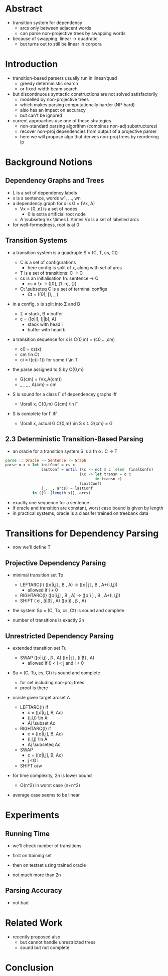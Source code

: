 # Abstract
- transition system for dependency
    - arcs only between adjacent words
    - can parse non-projective trees by swapping words
- because of swapping, linear -> quadratic
    - but turns out to still be linear in corpora

# Introduction
- transition-based parsers usually run in linear/quad
    - greedy deterministic search
    - or fixed-width beam search
- but discontinuous syntactic constructions are not solved satisfactorily
    - modelled by non-projective trees
    - which makes parsing computationally harder (NP-hard)
    - also has an impact on accuracy
    - but can't be ignored
- current approaches use one of these strategies
    - non-standard parsing algorithm (combines non-adj substructures)
    - recover non-proj dependencies from output of a projective parser
    - here we will propose algo that derives non-proj trees by reordering ip

# Background Notions
## Dependency Graphs and Trees
- L is a set of dependency labels
- x is a sentence, words w1, ..., wn
- a dependency graph for x is G = (Vx, A)
    - Vx = [0..n] is a set of nodes
      - 0 is extra artificial root node
    - A \subseteq Vx \times L \times Vx is a set of labelled arcs
- for well-formedness, root is at 0

## Transition Systems
- a transition system is a quadruple S = (C, T, cs, Ct)
    - C is a set of configurations
      - here config is split of x, along with set of arcs
    - T is a set of transitions: C -> C
    - cs is an initialisation fn: sentence -> C
      - cs = \x -> ([0], [1..n], {})
    - Ct \subseteq C is a set of terminal configs
      - Ct = ([0], [], _ )

- in a config, x is split into Σ and B
    - Σ = stack, B = buffer
    - c = ([σ|i], [j|b], A)
      - stack with head i
      - buffer with head b
- a transition sequence for x is C{0,m} = (c0,...,cm)
    - c0 = cs(x)
    - cm \in Ct
    - ci = t(c{i-1}) for some t \in T
- the parse assigned to S by C{0,m}
    - G{cm} = (Vx,A{cm})
    - _ , _ , A{cm} = cm

- S is sound for a class Γ of dependencey graphs iff
    - \forall x, C{0,m}
      G{cm} \in Γ
- S is complete for Γ iff
    - \forall x, actual G
      C{0,m} \in S s.t. G{cm} = G

## 2.3 Deterministic Transition-Based Parsing
- an oracle for a transition system S is a fn o : C -> T
```hs
parse :: Oracle -> Sentence -> Graph
parse o x = let initConf = cs x
                lastConf = until (\c -> not $ c `elem` finalConfs)
                                 (\c -> let transn = o c
                                        in transn c)
                                 (initConf)
                (_, _, arcs) = lastConf
            in ([0..(length x)], arcs)
```
- exactly one sequence for a sentence
- if oracle and transition are constant, worst case bound is given by length
- in practical systems, oracle is a classifer trained on treebank data

# Transitions for Dependency Parsing
- now we'll define T

## Projective Dependency Parsing
- minimal transition set Tp
    - LEFTARC{l}
      ([σ|i,j] , B , A) ->
      ([σ|  j] , B , A+(i,l,j))
      - allowed if i ≠ 0
    - RIGHTARC{l}
      ([σ|i,j] , B , A) ->
      ([σ|i  ] , B , A+(i,l,j))
    - SHIFT
      ( σ    , [i|β] , A)
      ([σ|i] ,    β  , Α)

- the system Sp = (C, Tp, cs, Ct) is sound and complete
- number of transitions is exactly 2n

## Unrestricted Dependency Parsing
- extended transition set Tu
    - SWAP
      ([σ|i,j] ,    β  , A)
      ([σ|  j] , [i|β] , A)
      - allowed if 0 < i < j and i ≠ 0
- Su = (C, Tu, cs, Ct) is sound and complete
    - for set including non-proj trees
    - proof is there

- oracle given target arcset A
    - LEFTARC{l} if
      - c = ([σ|i,j], B, Ac)
      - (j,l,i) \in A
      - Ai \subset Ac
    - RIGHTARC{l} if
      - c = ([σ|i,j], B, Ac)
      - (i,l,j) \in A
      - Aj \subseteq Ac
    - SWAP
      - c = ([σ|i,j], B, Ac)
      - j <G i
    - SHIFT o/w

- for time complexity, 2n is lower bound
    - O(n^2) in worst case (n+n^2)

- average case seems to be linear

# Experiments
## Running Time
- we'll check number of transitions
- first on training set
- then on testset using trained oracle

- not much more than 2n

## Parsing Accuracy
- not bad

# Related Work
- recently proposed also
    - but cannot handle unrestricted trees
    - sound but not complete

# Conclusion
